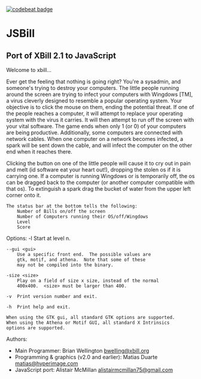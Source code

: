 [![codebeat badge](https://codebeat.co/badges/c38da866-55e5-466a-a36a-4a09b01823f1)](https://codebeat.co/projects/github-com-alistairmcmillan-jsbill-master)

JSBill
======

Port of XBill 2.1 to JavaScript
-------------------------------

Welcome to xbill...

Ever get the feeling that nothing is going right?  You're a sysadmin,
and someone's trying to destroy your computers.  The little people
running around the screen are trying to infect your computers with
Wingdows [TM], a virus cleverly  designed to resemble a popular
operating system.  Your objective is to click the mouse on them, ending
the potential threat.  If one of the people reaches a computer, it will
attempt to replace your operating system with the virus it carries. It
will then attempt to run off the screen with your vital software.  The
game ends when only 1 (or 0) of your computers are being productive.
Additionally, some computers are connected with network cables.  When
one computer on a network becomes infected, a spark will be sent down
the cable, and will infect the computer on the other end when it reaches
there.

Clicking the button on one of the little people will cause it to cry out
in pain and melt (id software eat your heart out!), dropping the stolen
os if it is carrying one.  If a computer is running Wingdows or is
temporarily off, the os can be dragged back to the computer (or
another computer compatible with that os).  To extinguish a spark drag
the bucket of water from the upper left corner onto it.

	The status bar at the bottom tells the following:
		Number of Bills on/off the screen
		Number of Computers running their OS/off/Wingdows
		Level
		Score

Options:
	-l <n>	Start at level n.

	--gui <gui>
		Use a specific front end.  The possible values are
		gtk, motif, and athena.  Note that some of these
		may not be compiled into the binary.

	-size <size>
		Play on a field of size x size, instead of the normal
		400x400.  <size> must be larger than 400.

	-v	Print version number and exit.

	-h	Print help and exit.

	When using the GTK gui, all standard GTK options are supported.
	When using the Athena or Motif GUI, all standard X Intrinsics
	options are supported.


Authors:
- Main Programmer: Brian Wellington <bwelling@xbill.org>
- Programming & graphics (v2.0 and earlier): Matias Duarte <matias@hyperimage.com>
- JavaScript port: Alistair McMillan <alistairmcmillan75@gmail.com>
